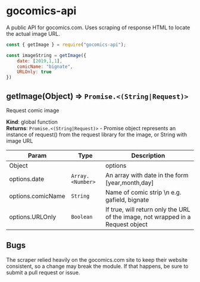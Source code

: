 # gocomics-api
A public API for gocomics.com. Uses scraping of response HTML to locate the actual image URL.

```javascript
const { getImage } = require("gocomics-api");

const imageString = getImage({
    date: [2019,1,1],
    comicName: "bignate",
    URLOnly: true
})
```
<a name="getImage"></a>

## getImage(Object) ⇒ <code>Promise.&lt;(String\|Request)&gt;</code>
Request comic image

**Kind**: global function  
**Returns**: <code>Promise.&lt;(String\|Request)&gt;</code> - Promise object represents an instance of request() from the request library for the image, or String with image URL  

| Param | Type | Description |
| --- | --- | --- |
| Object |  | options |
| options.date | <code>Array.&lt;Number&gt;</code> | An array with date in the form [year,month,day] |
| options.comicName | <code>String</code> | Name of comic strip \n e.g. gafield, bignate |
| options.URLOnly | <code>Boolean</code> | If true, will return only the URL of the image, not wrapped in a Request object |

## Bugs

The scraper relied heavily on the gocomics.com site to keep their website consistent, so a change may break the module. If that happens, be sure to submit a pull request or issue. 

